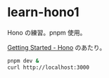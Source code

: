 # learn-hono1

Hono の練習。pnpm 使用。

[Getting Started - Hono](https://hono.dev/docs/getting-started/basic) のあたり。

```sh
pnpm dev &
curl http://localhost:3000
```
